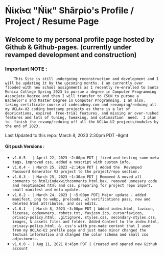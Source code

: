 # Ńἱĸἱ৳α "Ńἱĸ" Shârρἱo's Profile / Project / Resume Page

## Welcome to my personal profile page hosted by Github & Github-pages. (currently under revamped development and construction)

### Important NOTE :

```
	This Site is still undergoing reconstruction and development and I will be updating it by the upcoming months. I am currently over flooded with new school assignments as I recently re-enrolled to Santa Monica College Spring 2023 to pursue a degree in Computer Programming Associate Degree and then I will transfer to CSUN to pursue a Bachelor's and Master Degree in Computer Programming. I am also, taking certificate course at codecademy.com and revamping/redoing all my UCLAx-U2 coding bootcamp projects as there is a lot of deprications, expired  free-trial features, and missing or over-rushed features and lots of tuning, tweaking, and optimaztion  need.  I plan to  finish the revamp/redoing off all the UCLAx-U2 projects/modules by the end of 2023.
```

Last Updated to this repo: March 8, 2023 2:30pm PDT -8gmt

#### Git push Versions :

* `v1.0.5 - | April 22, 2023 ~2:00pm PDT | fixed and testing some meta tags, improved css, added a noscript with custom info.`
* `v1.0.4 - | March 25, 2023 ~2:14pm PDT | Added the  Revamped Password Generator V2 project to the project/repo section.`
* `v1.0.3 - | March 25, 2023 ~1:30am PDT | Removed & moved all comments to html/indexwithcomments.html.bak. removed unnesary code and reoptimazed html and css. preparing for project repo import. small manifest and meta update.`
* `v1.0.2 - | March 24, 2023 | ~5:00pm PDT| Major update - added manifest, png to webp, preloads, w3 verifications pass, new and deleted html attributes, and css edits.`
* `v1.0.1 - | March 8, 2023 ~3:00pm PDT | Added index.html, favicon, license, codeowners, robots.txt, favicon.ico, cursorfavicon, privacy-policy.html, .gitignore, styles.css, secondary-styles.css, images, & assets files and folder. Added Content to the index.html, privacy-policy.html, & .css's with pre-made content that I used from my UCLAx-U2 profile page and just made minor changed the textual information and changed the color schema and small css adjustments.`
* `v1.0.0 - | Aug 11, 2021 8:45pm PDT | Created and opened new Github account`
